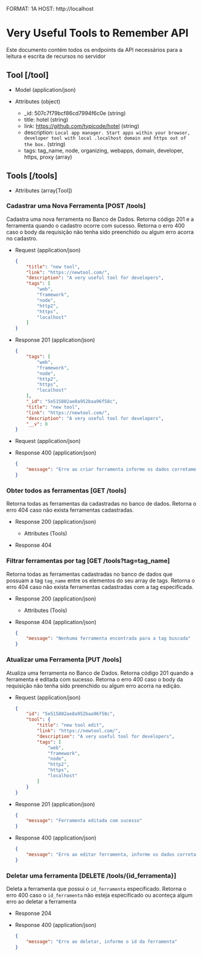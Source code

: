 FORMAT: 1A
HOST: http://localhost

# Very Useful Tools to Remember API
Este documento contém todos os endpoints da API necessários para a leitura e escrita de recursos no servidor 

## Tool [/tool]

+ Model (application/json)

+ Attributes (object)
    + _id: 507c7f79bcf86cd7994f6c0e (string)
    + title: hotel (string)
    + link: https://github.com/typicode/hotel (string)
    + description: `Local app manager. Start apps within your browser, developer tool with local .localhost domain and https out of the box.` (string)
    + tags: tag_name, node, organizing, webapps, domain, developer, https, proxy (array) 

## Tools [/tools]

+ Attributes (array[Tool])

### Cadastrar uma Nova Ferramenta [POST /tools]
Cadastra uma nova ferramenta no Banco de Dados.
Retorna código 201 e a ferramenta quando o cadastro ocorre com sucesso.
Retorna o erro 400 caso o body da requisição não tenha sido preenchido ou algum erro acorra no cadastro.

+ Request (application/json)
    ```json
    {
        "title": "new tool",
        "link": "https://newtool.com/",
        "description": "A very useful tool for developers",
        "tags": [
            "web",
            "framework",
            "node",
            "http2",
            "https",
            "localhost"
        ]
    }
    ```

+ Response 201  (application/json)
    ```json
    {
        "tags": [
            "web",
            "framework",
            "node",
            "http2",
            "https",
            "localhost"
        ],
        "_id": "5e515802ae8a952baa96f58c",
        "title": "new tool",
        "link": "https://newtool.com/",
        "description": "A very useful tool for developers",
        "__v": 0
    }
    ```

+ Request (application/json)

+ Response 400  (application/json)
    ```json
    {
        "message": "Erro ao criar ferramenta informe os dados corretamente"
    }
    ```

### Obter todos as ferramentas [GET /tools]
Retorna todas as ferramentas da cadastradas no banco de dados.
Retorna o erro 404 caso não exista ferramentas cadastradas.

+ Response 200 (application/json)
    + Attributes (Tools)

+ Response 404

### Filtrar ferramentas por tag [GET /tools?tag=tag_name]
Retorna todas as ferramentas cadastradas no banco de dados que possuam a tag `tag_name` entre os elementos do seu array de tags.
Retorna o erro 404 caso não exista ferramentas cadastradas com a tag especificada.

+ Response 200 (application/json)
    + Attributes (Tools)

+ Response 404 (application/json)
    ```json
    {
        "message": "Nenhuma ferramenta encontrada para a tag buscada"
    }
    ```

### Atualizar uma Ferramenta [PUT /tools]
Atualiza uma ferramenta no Banco de Dados.
Retorna código 201 quando a ferramenta é editada com sucesso.
Retorna o erro 400 caso o body da requisição não tenha sido preenchido ou algum erro acorra na edição.

+ Request (application/json)
    ```json
    {
        "id": "5e515802ae8a952baa96f58c",
        "tool": { 
            "title": "new tool edit",
            "link": "https://newtool.com/",
            "description": "A very useful tool for developers",
            "tags": [
                "web",
                "framework",
                "node",
                "http2",
                "https",
                "localhost"
            ] 
        }
    }
    ```

+ Response 201  (application/json)
    ```json
    {
        "message": "Ferramenta editada com sucesso"
    }
    ```

+ Response 400  (application/json)
    ```json
    {
        "message": "Erro ao editar ferramenta, informe os dados corretamente"
    }
    ```

### Deletar uma ferramenta [DELETE /tools/{id_ferramenta}]
Deleta a ferramenta que possui o `id_ferramenta` especificado.
Retorna o erro 400 caso o `id_ferramenta` não esteja especificado ou aconteça algum erro ao deletar a ferramenta

+ Response 204

+ Response 400 (application/json)
    ```json
    { 
        "message": "Erro ao deletar, informe o id da ferramenta"
    }
    ```
